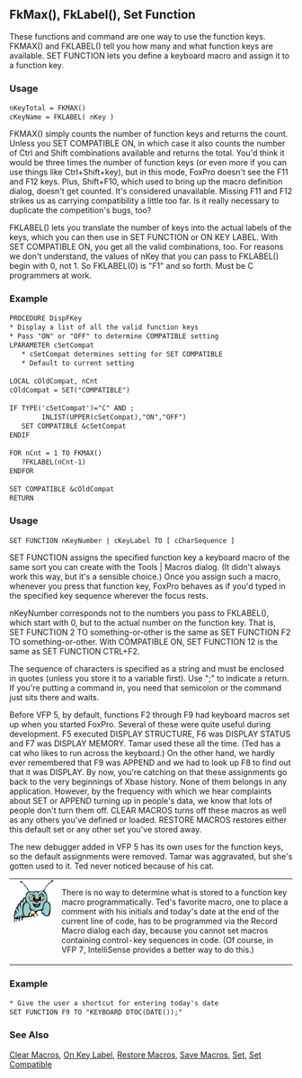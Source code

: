 ## FkMax(), FkLabel(), Set Function

These functions and command are one way to use the function keys. FKMAX() and FKLABEL() tell you how many and what function keys are available. SET FUNCTION lets you define a keyboard macro and assign it to a function key.

### Usage

```foxpro
nKeyTotal = FKMAX()
cKeyName = FKLABEL( nKey )
```

FKMAX() simply counts the number of function keys and returns the count. Unless you SET COMPATIBLE ON, in which case it also counts the number of Ctrl and Shift combinations available and returns the total. You'd think it would be three times the number of function keys (or even more if you can use things like Ctrl+Shift+key), but in this mode, FoxPro doesn't see the F11 and F12 keys. Plus, Shift+F10, which used to bring up the macro definition dialog, doesn't get counted. It's considered unavailable. Missing F11 and F12 strikes us as carrying compatibility a little too far. Is it really necessary to duplicate the competition's bugs, too?

FKLABEL() lets you translate the number of keys into the actual labels of the keys, which you can then use in SET FUNCTION or ON KEY LABEL. With SET COMPATIBLE ON, you get all the valid combinations, too. For reasons we don't understand, the values of nKey that you can pass to FKLABEL() begin with 0, not 1. So FKLABEL(0) is "F1" and so forth. Must be C programmers at work.

### Example

```foxpro
PROCEDURE DispFKey
* Display a list of all the valid function keys
* Pass "ON" or "OFF" to determine COMPATIBLE setting
LPARAMETER cSetCompat
   * cSetCompat determines setting for SET COMPATIBLE
   * Default to current setting

LOCAL cOldCompat, nCnt
cOldCompat = SET("COMPATIBLE")

IF TYPE('cSetCompat')="C" AND ;
        INLIST(UPPER(cSetCompat),"ON","OFF")
   SET COMPATIBLE &cSetCompat
ENDIF

FOR nCnt = 1 TO FKMAX()
   ?FKLABEL(nCnt-1)
ENDFOR

SET COMPATIBLE &cOldCompat
RETURN
```
### Usage

```foxpro
SET FUNCTION nKeyNumber | cKeyLabel TO [ cCharSequence ]
```

SET FUNCTION assigns the specified function key a keyboard macro of the same sort you can create with the Tools | Macros dialog. (It didn't always work this way, but it's a sensible choice.) Once you assign such a macro, whenever you press that function key, FoxPro behaves as if you'd typed in the specified key sequence wherever the focus rests.

nKeyNumber corresponds not to the numbers you pass to FKLABEL(), which start with 0, but to the actual number on the function key. That is, SET FUNCTION 2 TO something-or-other is the same as SET FUNCTION F2 TO something-or-other. With COMPATIBLE ON, SET FUNCTION 12 is the same as SET FUNCTION CTRL+F2.

The sequence of characters is specified as a string and must be enclosed in quotes (unless you store it to a variable first). Use ";" to indicate a return. If you're putting a command in, you need that semicolon or the command just sits there and waits.

Before VFP 5, by default, functions F2 through F9 had keyboard macros set up when you started FoxPro. Several of these were quite useful during development. F5 executed DISPLAY STRUCTURE, F6 was DISPLAY STATUS and F7 was DISPLAY MEMORY. Tamar used these all the time. (Ted has a cat who likes to run across the keyboard.) On the other hand, we hardly ever remembered that F9 was APPEND and we had to look up F8 to find out that it was DISPLAY. By now, you're catching on that these assignments go back to the very beginnings of Xbase history. None of them belongs in any application. However, by the frequency with which we hear complaints about SET or APPEND turning up in people's data, we know that lots of people don't turn them off. CLEAR MACROS turns off these macros as well as any others you've defined or loaded. RESTORE MACROS restores either this default set or any other set you've stored away.

The new debugger added in VFP 5 has its own uses for the function keys, so the default assignments were removed. Tamar was aggravated, but she's gotten used to it. Ted never noticed because of his cat.

<table>
<tr>
  <td width="17%" valign="top">
<img width="95" height="77" src="bug.gif">
  </td>
  <td width="83%">
  <p>There is no way to determine what is stored to a function key macro programmatically. Ted's favorite macro, one to place a comment with his initials and today's date at the end of the current line of code, has to be programmed via the Record Macro dialog each day, because you cannot set macros containing control-key sequences in code. (Of course, in VFP 7, IntelliSense provides a better way to do this.)</p>
  </td>
 </tr>
</table>

### Example

```foxpro
* Give the user a shortcut for entering today's date
SET FUNCTION F9 TO "KEYBOARD DTOC(DATE());"
```
### See Also

[Clear Macros](s4g193.md), [On Key Label](s4g100.md), [Restore Macros](s4g193.md), [Save Macros](s4g193.md), [Set](s4g126.md), [Set Compatible](s4g131.md)
